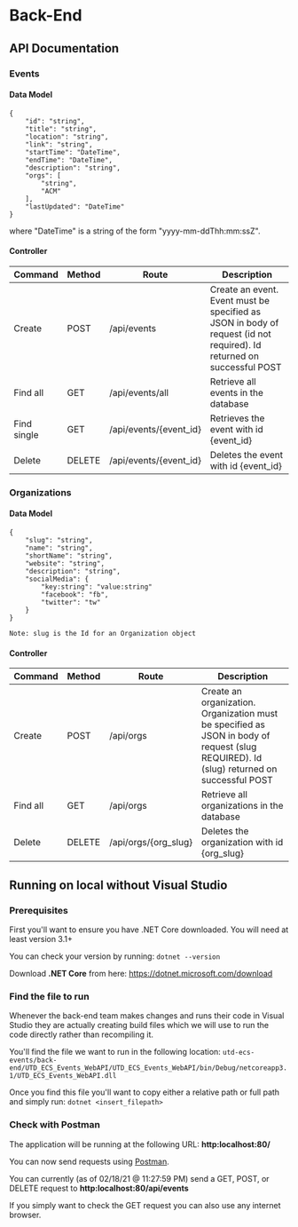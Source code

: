 # Back-End

## API Documentation
### Events
#### Data Model
```
{
    "id": "string",
    "title": "string",
    "location": "string",
    "link": "string",
    "startTime": "DateTime",
    "endTime": "DateTime",
    "description": "string",
    "orgs": [
        "string",
        "ACM"
    ],
    "lastUpdated": "DateTime"
}
```
where "DateTime" is a string of the form "yyyy-mm-ddThh:mm:ssZ".

#### Controller
|Command|	Method|	Route|	Description|
|-------|-------|------|-------------|
|Create|	POST|	/api/events|	Create an event. Event must be specified as JSON in body of request (id not required). Id returned on successful POST|
|Find all|	GET|	/api/events/all|	Retrieve all events in the database|
|Find single|	GET|	/api/events/{event_id}|	Retrieves the event with id {event_id}|
|Delete|	DELETE|	/api/events/{event_id}|	Deletes the event with id {event_id}|

### Organizations
#### Data Model
```
{
    "slug": "string",
    "name": "string",
    "shortName": "string",
    "website": "string",
    "description": "string",
    "socialMedia": {
        "key:string": "value:string"
        "facebook": "fb",
        "twitter": "tw"
    }
}
```
`Note: slug is the Id for an Organization object`

#### Controller
|Command|	Method|	Route|	Description|
|-------|-------|------|-------------|
|Create|	POST|	/api/orgs|	Create an organization. Organization must be specified as JSON in body of request (slug REQUIRED). Id (slug) returned on successful POST|
|Find all|	GET|	/api/orgs	|Retrieve all organizations in the database|
|Delete|	DELETE|	/api/orgs/{org_slug}|	Deletes the organization with id {org_slug}|

## Running on local without Visual Studio
### Prerequisites
First you'll want to ensure you have .NET Core downloaded. You will need at least version 3.1+

You can check your version by running: `dotnet --version`

Download **.NET Core** from here: https://dotnet.microsoft.com/download

### Find the file to run
Whenever the back-end team makes changes and runs their code in Visual Studio they are actually creating build files which we will use to run the code directly rather than recompiling it.

You'll find the file we want to run in the following location: `utd-ecs-events/back-end/UTD_ECS_Events_WebAPI/UTD_ECS_Events_WebAPI/bin/Debug/netcoreapp3.1/UTD_ECS_Events_WebAPI.dll`

Once you find this file you'll want to copy either a relative path or full path and simply run: `dotnet <insert_filepath>`

### Check with Postman
The application will be running at the following URL: **http:localhost:80/**

You can now send requests using [Postman](https://www.postman.com/downloads/).

You can currently (as of 02/18/21 @ 11:27:59 PM) send a GET, POST, or DELETE request to **http:localhost:80/api/events**

If you simply want to check the GET request you can also use any internet browser.
